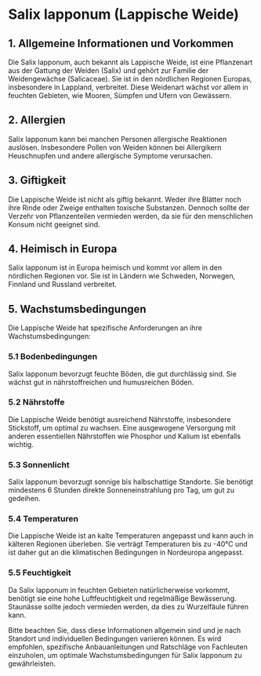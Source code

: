 # Salix lapponum (Lappische Weide)

## 1. Allgemeine Informationen und Vorkommen
Die Salix lapponum, auch bekannt als Lappische Weide, ist eine Pflanzenart aus der Gattung der Weiden (Salix) und gehört zur Familie der Weidengewächse (Salicaceae). Sie ist in den nördlichen Regionen Europas, insbesondere in Lappland, verbreitet. Diese Weidenart wächst vor allem in feuchten Gebieten, wie Mooren, Sümpfen und Ufern von Gewässern.

## 2. Allergien
Salix lapponum kann bei manchen Personen allergische Reaktionen auslösen. Insbesondere Pollen von Weiden können bei Allergikern Heuschnupfen und andere allergische Symptome verursachen.

## 3. Giftigkeit
Die Lappische Weide ist nicht als giftig bekannt. Weder ihre Blätter noch ihre Rinde oder Zweige enthalten toxische Substanzen. Dennoch sollte der Verzehr von Pflanzenteilen vermieden werden, da sie für den menschlichen Konsum nicht geeignet sind.

## 4. Heimisch in Europa
Salix lapponum ist in Europa heimisch und kommt vor allem in den nördlichen Regionen vor. Sie ist in Ländern wie Schweden, Norwegen, Finnland und Russland verbreitet.

## 5. Wachstumsbedingungen
Die Lappische Weide hat spezifische Anforderungen an ihre Wachstumsbedingungen:

### 5.1 Bodenbedingungen
Salix lapponum bevorzugt feuchte Böden, die gut durchlässig sind. Sie wächst gut in nährstoffreichen und humusreichen Böden.

### 5.2 Nährstoffe
Die Lappische Weide benötigt ausreichend Nährstoffe, insbesondere Stickstoff, um optimal zu wachsen. Eine ausgewogene Versorgung mit anderen essentiellen Nährstoffen wie Phosphor und Kalium ist ebenfalls wichtig.

### 5.3 Sonnenlicht
Salix lapponum bevorzugt sonnige bis halbschattige Standorte. Sie benötigt mindestens 6 Stunden direkte Sonneneinstrahlung pro Tag, um gut zu gedeihen.

### 5.4 Temperaturen
Die Lappische Weide ist an kalte Temperaturen angepasst und kann auch in kälteren Regionen überleben. Sie verträgt Temperaturen bis zu -40°C und ist daher gut an die klimatischen Bedingungen in Nordeuropa angepasst.

### 5.5 Feuchtigkeit
Da Salix lapponum in feuchten Gebieten natürlicherweise vorkommt, benötigt sie eine hohe Luftfeuchtigkeit und regelmäßige Bewässerung. Staunässe sollte jedoch vermieden werden, da dies zu Wurzelfäule führen kann.

Bitte beachten Sie, dass diese Informationen allgemein sind und je nach Standort und individuellen Bedingungen variieren können. Es wird empfohlen, spezifische Anbauanleitungen und Ratschläge von Fachleuten einzuholen, um optimale Wachstumsbedingungen für Salix lapponum zu gewährleisten.
